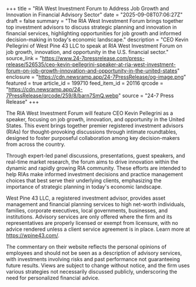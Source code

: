 +++
title = "RIA West Investment Forum to Address Job Growth and Innovation in Financial Advisory Sector"
date = "2025-09-08T07:06:27Z"
draft = false
summary = "The RIA West Investment Forum brings together top investment advisors to discuss strategic planning and innovation in financial services, highlighting opportunities for job growth and informed decision-making in today's economic landscape."
description = "CEO Kevin Pellegrini of West Pine 43 LLC to speak at RIA West Investment Forum on job growth, innovation, and opportunity in the U.S. financial sector."
source_link = "https://www.24-7pressrelease.com/press-release/526535/ceo-kevin-pellegrini-speaker-at-ria-west-investment-forum-on-job-growth-innovation-and-opportunity-in-the-united-states"
enclosure = "https://cdn.newsramp.app/24-7PressRelease/og-image.png"
featured = true
article_id = 199710
feed_item_id = 20116
qrcode = "https://cdn.newsramp.app/24-7PressRelease/qrcode/259/8/barn7SmQ.webp"
source = "24-7 Press Release"
+++

<p>The RIA West Investment Forum will feature CEO Kevin Pellegrini as a speaker, focusing on job growth, innovation, and opportunity in the United States. This event brings together premier registered investment advisors (RIAs) for thought-provoking discussions through intimate roundtables, designed to foster purposeful collaboration among key decision-makers from across the country.</p><p>Through expert-led panel discussions, presentations, guest speakers, and real-time market research, the forum aims to drive innovation within the dynamic and rapidly growing RIA community. These efforts are intended to help RIAs make informed investment decisions and practice management choices that best serve their underlying clients, emphasizing the importance of strategic planning in today's economic landscape.</p><p>West Pine 43 LLC, a registered investment advisor, provides asset management and financial planning services to high net-worth individuals, families, corporate executives, local governments, businesses, and institutions. Advisory services are only offered where the firm and its representatives are properly licensed or exempt from licensure, with no advice rendered unless a client service agreement is in place. Learn more at <a href="https://wpine43.com/" rel="nofollow" target="_blank">https://wpine43.com/</a>.</p><p>The commentary on their website reflects the personal opinions of employees and should not be seen as a description of advisory services, with investments involving risks and past performance not guaranteeing future results. Views are subject to change without notice, and the firm uses various strategies not necessarily discussed publicly, underscoring the need for personalized financial advice.</p>